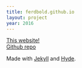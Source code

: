 ```yaml
---
title: ferdbold.github.io
layout: project
year: 2016
---
```


[This website!](http://ferdbold.github.io)  
[Github repo](http://github.com/ferdbold/ferdbold.github.io)  

Made with [Jekyll](http://jekyllrb.com) and [Hyde](http://hyde.getpoole.com).